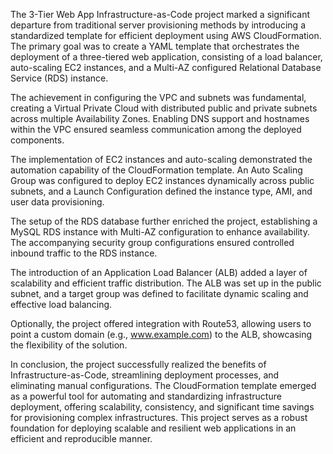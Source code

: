 The 3-Tier Web App Infrastructure-as-Code project marked a significant departure from traditional server provisioning methods by introducing a standardized template for efficient deployment using AWS CloudFormation. The primary goal was to create a YAML template that orchestrates the deployment of a three-tiered web application, consisting of a load balancer, auto-scaling EC2 instances, and a Multi-AZ configured Relational Database Service (RDS) instance.

The achievement in configuring the VPC and subnets was fundamental, creating a Virtual Private Cloud with distributed public and private subnets across multiple Availability Zones. Enabling DNS support and hostnames within the VPC ensured seamless communication among the deployed components.

The implementation of EC2 instances and auto-scaling demonstrated the automation capability of the CloudFormation template. An Auto Scaling Group was configured to deploy EC2 instances dynamically across public subnets, and a Launch Configuration defined the instance type, AMI, and user data provisioning.


The setup of the RDS database further enriched the project, establishing a MySQL RDS instance with Multi-AZ configuration to enhance availability. The accompanying security group configurations ensured controlled inbound traffic to the RDS instance.

The introduction of an Application Load Balancer (ALB) added a layer of scalability and efficient traffic distribution. The ALB was set up in the public subnet, and a target group was defined to facilitate dynamic scaling and effective load balancing.

Optionally, the project offered integration with Route53, allowing users to point a custom domain (e.g., www.example.com) to the ALB, showcasing the flexibility of the solution.

In conclusion, the project successfully realized the benefits of Infrastructure-as-Code, streamlining deployment processes, and eliminating manual configurations. The CloudFormation template emerged as a powerful tool for automating and standardizing infrastructure deployment, offering scalability, consistency, and significant time savings for provisioning complex infrastructures. This project serves as a robust foundation for deploying scalable and resilient web applications in an efficient and reproducible manner.















